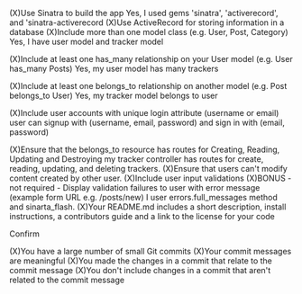  (X)Use Sinatra to build the app
    Yes, I used gems 'sinatra', 'activerecord', and 'sinatra-activerecord
 (X)Use ActiveRecord for storing information in a database
 (X)Include more than one model class (e.g. User, Post, Category)
    Yes, I have user model and tracker model

 (X)Include at least one has_many relationship on your User model (e.g. User has_many Posts)
    Yes, my user model has many trackers

 (X)Include at least one belongs_to relationship on another model (e.g. Post belongs_to User)
   Yes, my tracker model belongs to user

 (X)Include user accounts with unique login attribute (username or email)
   user can signup with (username, email, password) and sign in with (email, password)

 (X)Ensure that the belongs_to resource has routes for Creating, Reading, Updating and Destroying
    my tracker controller has routes for create, reading, updating, and deleting trackers.
 (X)Ensure that users can't modify content created by other user.
 (X)Include user input validations
 (X)BONUS - not required - Display validation failures to user with error message (example form URL e.g. /posts/new)
   I user errors.full_messages method and sinarta_flash.
 (X)Your README.md includes a short description, install instructions, a contributors guide and a link to the license for your code

Confirm

 (X)You have a large number of small Git commits
 (X)Your commit messages are meaningful
 (X)You made the changes in a commit that relate to the commit message
 (X)You don't include changes in a commit that aren't related to the commit message